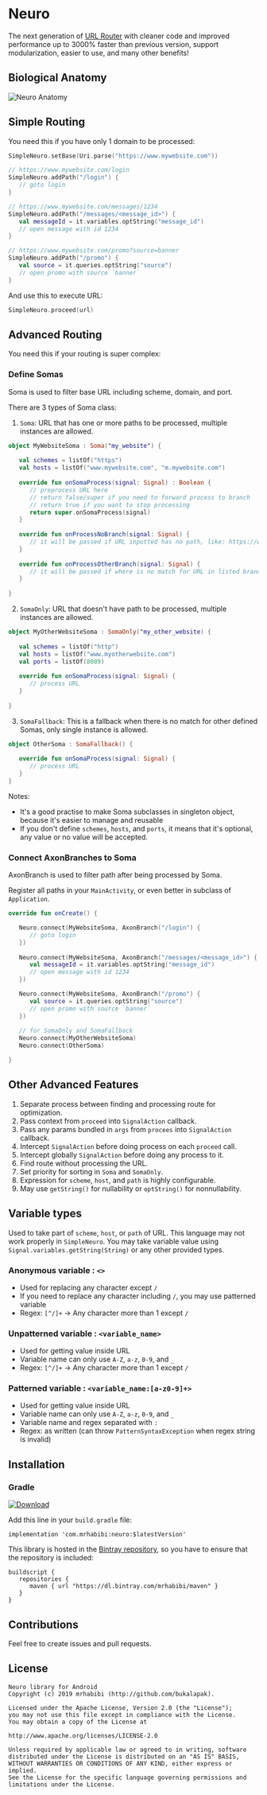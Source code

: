 # Neuro

The next generation of <a href="https://github.com/bukalapak/url-router">URL Router</a> with cleaner code and improved performance up to 3000% faster than previous version, support modularization, easier to use, and many other benefits!

## Biological Anatomy

![Neuro Anatomy](https://github.com/bukalapak/neuro/blob/master/images/neuron_anatomy.jpg)

## Simple Routing 

You need this if you have only 1 domain to be processed:

```kotlin
SimpleNeuro.setBase(Uri.parse("https://www.mywebsite.com"))

// https://www.mywebsite.com/login
SimpleNeuro.addPath("/login") {
   // goto login
}

// https://www.mywebsite.com/messages/1234
SimpleNeuro.addPath("/messages/<message_id>") {
   val messageId = it.variables.optString("message_id")
   // open message with id 1234
}

// https://www.mywebsite.com/promo?source=banner
SimpleNeuro.addPath("/promo") {
   val source = it.queries.optString("source")
   // open promo with source `banner`
}
```

And use this to execute URL:

```kotlin
SimpleNeuro.proceed(url)
```

## Advanced Routing

You need this if your routing is super complex:

### Define Somas

Soma is used to filter base URL including scheme, domain, and port.

There are 3 types of Soma class:

1. `Soma`: URL that has one or more paths to be processed, multiple instances are allowed.

```kotlin
object MyWebsiteSoma : Soma("my_website") {
   
   val schemes = listOf("https")
   val hosts = listOf("www.mywebsite.com", "m.mywebsite.com")
   
   override fun onSomaProcess(signal: Signal) : Boolean {
      // preprocess URL here
      // return false/super if you need to forward process to branch
      // return true if you want to stop processing
      return super.onSomaProcess(signal)
   }
   
   override fun onProcessNoBranch(signal: Signal) {
      // it will be passed if URL inputted has no path, like: https://www.website.com
   }
   
   override fun onProcessOtherBranch(signal: Signal) {
      // it will be passed if where is no match for URL in listed branch, like: https://www.website.com/unlistedpath
   }
   
}
```

2. `SomaOnly`: URL that doesn't have path to be processed, multiple instances are allowed.

```kotlin
object MyOtherWebsiteSoma : SomaOnly("my_other_website) {
   
   val schemes = listOf("http")
   val hosts = listOf("www.myotherwebsite.com")
   val ports = listOf(8089)
   
   override fun onSomaProcess(signal: Signal) {
      // process URL
   }
  
}
```

3. `SomaFallback`: This is a fallback when there is no match for other defined Somas, only single instance is allowed.

```kotlin
object OtherSoma : SomaFallback() {
  
   override fun onSomaProcess(signal: Signal) {
      // process URL
   }
}
```

Notes:
- It's a good practise to make Soma subclasses in singleton object, because it's easier to manage and reusable
- If you don't define `schemes`, `hosts`, and `ports`, it means that it's optional, any value or no value will be accepted.

### Connect AxonBranches to Soma

AxonBranch is used to filter path after being processed by Soma.

Register all paths in your `MainActivity`, or even better in subclass of `Application`.

```kotlin
override fun onCreate() {

   Neuro.connect(MyWebsiteSoma, AxonBranch("/login") {
      // goto login
   })
   
   Neuro.connect(MyWebsiteSoma, AxonBranch("/messages/<message_id>") {
      val messageId = it.variables.optString("message_id")
      // open message with id 1234
   })

   Neuro.connect(MyWebsiteSoma, AxonBranch("/promo") {
      val source = it.queries.optString("source")
      // open promo with source `banner`
   })
   
   // for SomaOnly and SomaFallback
   Neuro.connect(MyOtherWebsiteSoma)
   Neuro.connect(OtherSoma)

}
```

## Other Advanced Features

1. Separate process between finding and processing route for optimization.
2. Pass context from `proceed` into `SignalAction` callback.
3. Pass any params bundled in `args` from `procees` into `SignalAction` callback.
4. Intercept `SignalAction` before doing process on each `proceed` call.
5. Intercept globally `SignalAction` before doing any process to it.
6. Find route without processing the URL.
7. Set priority for sorting in `Soma` and `SomaOnly`.
8. Expression for `scheme`, `host`, and `path` is highly configurable.
9. May use `getString()` for nullability or `optString()` for nonnullability.

## Variable types

Used to take part of `scheme`, `host`, or `path` of URL. This language may not work properly in `SimpleNeuro`. You may take variable value using `Signal.variables.getString(String)` or any other provided types.

### Anonymous variable : `<>`
- Used for replacing any character except `/`
- If you need to replace any character including `/`, you may use patterned variable
- Regex: `[^/]+` -> Any character more than 1 except `/`

### Unpatterned variable : `<variable_name>`
- Used for getting value inside URL
- Variable name can only use `A-Z`, `a-z`, `0-9`, and `_`
- Regex: `[^/]+` -> Any character more than 1 except `/`

### Patterned variable : `<variable_name:[a-z0-9]+>`
- Used for getting value inside URL
- Variable name can only use `A-Z`, `a-z`, `0-9`, and `_`
- Variable name and regex separated with `:`
- Regex: as written (can throw `PatternSyntaxException` when regex string is invalid)

## Installation

### Gradle

[ ![Download](https://api.bintray.com/packages/mrhabibi/maven/neuro/images/download.svg) ](https://bintray.com/mrhabibi/maven/neuro/_latestVersion)

Add this line in your `build.gradle` file:

```
implementation 'com.mrhabibi:neuro:$latestVersion'
```

This library is hosted in the [Bintray repository](https://bintray.com/mrhabibi/maven), so you have to ensure that the repository is included:

```
buildscript {
   repositories {
      maven { url "https://dl.bintray.com/mrhabibi/maven" }
   }
}
```

## Contributions

Feel free to create issues and pull requests.

## License

```
Neuro library for Android
Copyright (c) 2019 mrhabibi (http://github.com/bukalapak).

Licensed under the Apache License, Version 2.0 (the "License");
you may not use this file except in compliance with the License.
You may obtain a copy of the License at

http://www.apache.org/licenses/LICENSE-2.0

Unless required by applicable law or agreed to in writing, software
distributed under the License is distributed on an "AS IS" BASIS,
WITHOUT WARRANTIES OR CONDITIONS OF ANY KIND, either express or implied.
See the License for the specific language governing permissions and
limitations under the License.
```
